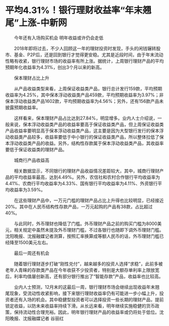 # 平均4.31%！银行理财收益率“年末翘尾”上涨-中新网

　　今年还有入场购买机会 明年收益或许仍会走低

　　2018年即将过去，不少人回顾这一年的理财投资时发现，手头的闲钱辗转股市、基金、P2P后，还是回到银行才觉得更安稳。尤其是近段时间，由于年末流动性略有收紧，银行理财市场的收益率有所上涨。据统计，上周银行理财产品的平均预期年化收益率为4.31%，创出3个月以来的新高。


　　保本理财占比上升

　　从产品收益类型来看，上周保证收益类产品，银行总计发行159款，平均预期收益率为4.25%，其中保本浮动收益类产品459款，平均预期收益率为3.97%；非保本浮动收益类产品1602款，平均预期收益率为4.56%；另外，还有156款产品未披露预期收益率。

　　这样看来，保本理财产品占比达到27.84%，明显增多。业内人士介绍说，一般来说，保本浮动收益类产品的收益率要高于保证收益类产品，但上周保证收益类产品收益率要明显高于保本浮动收益类产品，这主要是因为大型银行发行的保本浮动收益类产品较多，收益率要低于中小银行的保证收益类产品，所以整体拉低了保本浮动收益类产品的收益。另外，结构性存款属于保本浮动收益类产品，其收益率要低于保证收益类的理财产品。

　　城商行产品收益高

　　相关数据显示，不同银行的理财产品收益情况差距较大，其中，城商行理财产品的平均收益率最高，达到4.49%。另外，农信社和农村合作银行平均收益率为4.41%、农商行平均收益率为4.33%、国有银行平均收益率为4.11%、外资银行平均收益率为3.59%。

　　在这些理财产品中，一万元门槛的理财产品占比上升得也比较明显，已经接近20%。其中在人民币结构性存款产品，一万元起购的产品有38款，占比超过40%。

　　与此同时，外币理财也降低了门槛。外币理财产品之前的购买门槛为8000美元，相关规定中虽然未提及外币理财门槛，不过各银行也随即下调外币理财门槛。沈阳晚报、沈报融媒记者测算，按照汇率换算成等额人民币的话，外币理财门槛已经降至1500美元左右。

　　最后一周还有机会

　　随着银行理财逐步打破“刚性兑付”，越来越多的投资人选择“求稳”，此前多被老年人青睐的存款类产品在今年收获不少投资者，特别是大额存单利率上限放宽后，利率均值屡创新高，还有部分银行推出了“智能存款”产品，收益率也比较高。

　　业内人士预测，12月末的这最后一周，银行理财市场会继续出现收益年末翘尾现象，受流动性收紧影响，接下来银行理财收益率仍有可能进一步小幅上升，投资者还有入场的机会。其中稳健型投资者可以选择投资一些长期的理财产品，提前锁定收益，以防未来收益率持续下滑。从长远来看，明年继续实施稳健的货币政策，保持流动性合理充裕。因此，明年银行理财产品的收益率或仍将处于低位。沈阳晚报、沈报融媒记者 谷丽红
